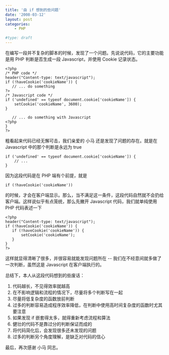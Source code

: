 ```yaml
---
title: '由 if 想到的些问题'
date: '2008-03-12'
layout: post
categories:
    - PHP

#type: draft
---
```


在编写一段并不复杂的脚本的时候，发现了一个问题。先说说代码，它的主要功能是用 PHP 判断是否生成一段 Javascript，并使用 Cookie 记录状态。

```
<?php
/* PHP code */
header("Content-type: text/javascript");
if (!haveCookie('cookieName')) {
   // ... do something
?>
/* Javascript code */
if ('undefined' == typeof document.cookie['cookieName']) {
    setCookie('cookieName', 3600);
}

   // ... do something with Javascript
<?php
}
?>
```

粗看起来代码已经无懈可击，我们亲爱的 小马 还是发现了问题的存在。就是在 Javascript 中的那个判断是永远为 true

```
if ('undefined' == typeof document.cookie['cookieName']) {
    // ...
}
```

因为这段代码是在 PHP 端有个前提，就是

    if (!haveCookie('cookieName'))

的时候，才会在客户端显示。那么，当不满足这一条件，这段代码自然就不会扔给客户端。这样说似乎有点笼统，那么先撇开 Javascript 代码，我们就单纯使用 PHP 代码表述一下

```
<?php
header("Content-type: text/javascript");
if (!haveCookie('cookieName')) {
   if (!haveCookie('cookieName')) {
       setCookie('cookieName');
   }
}
?>
```

这样就显得清晰了很多，并很容易就能发现问题所在  -- 我们在不经意间就多做了一次判断，虽然这是 Javascript 在客户端执行的。

总结下，本人从这段代码想到的些废话：

1. 代码越长，不见得效率就越高
2. 在不影响逻辑和流程的情况下，尽量将多个判断写在一起
3. 尽量将低复杂度的函数放前判断
4. 过多的判断容易造成程序效率降低，在判断中使用高时间复杂度的函数时尤其要注意
5. 如果发现 if 嵌套得太多，就得重新考虑流程和算法
6. 健壮的代码不是靠过分的判断保证而成的
7. 将代码简化后，会发现很多还未发现的问题
8. 过多的判断另个角度理解，是缺乏对代码的信心

最后，再次感谢 小马 同志。
